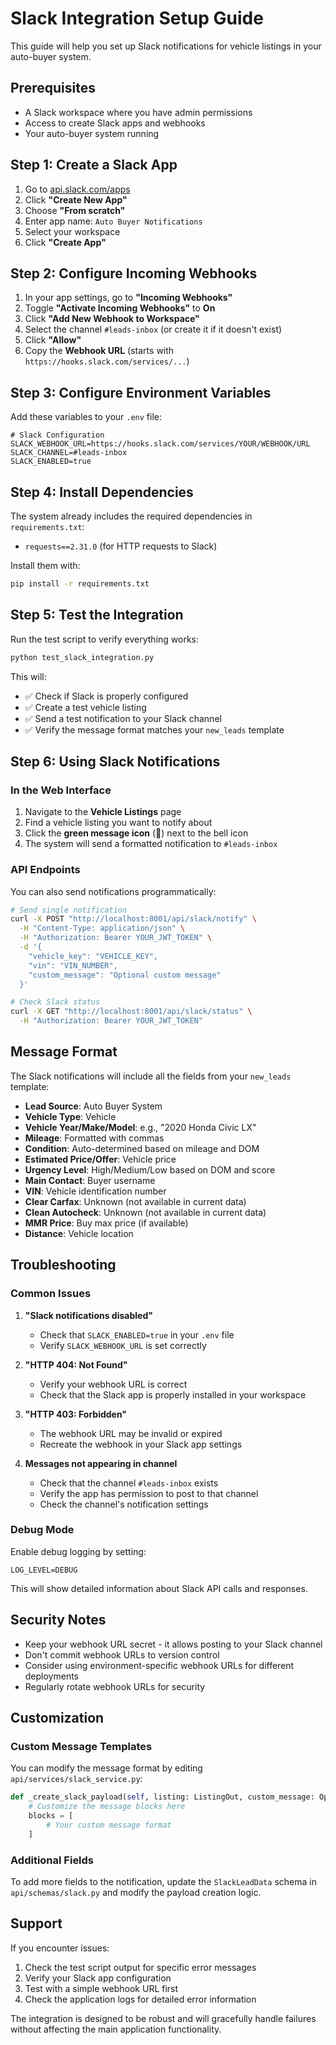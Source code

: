 # Slack Integration Setup Guide

This guide will help you set up Slack notifications for vehicle listings in your auto-buyer system.

## Prerequisites

- A Slack workspace where you have admin permissions
- Access to create Slack apps and webhooks
- Your auto-buyer system running

## Step 1: Create a Slack App

1. Go to [api.slack.com/apps](https://api.slack.com/apps)
2. Click **"Create New App"**
3. Choose **"From scratch"**
4. Enter app name: `Auto Buyer Notifications`
5. Select your workspace
6. Click **"Create App"**

## Step 2: Configure Incoming Webhooks

1. In your app settings, go to **"Incoming Webhooks"**
2. Toggle **"Activate Incoming Webhooks"** to **On**
3. Click **"Add New Webhook to Workspace"**
4. Select the channel `#leads-inbox` (or create it if it doesn't exist)
5. Click **"Allow"**
6. Copy the **Webhook URL** (starts with `https://hooks.slack.com/services/...`)

## Step 3: Configure Environment Variables

Add these variables to your `.env` file:

```env
# Slack Configuration
SLACK_WEBHOOK_URL=https://hooks.slack.com/services/YOUR/WEBHOOK/URL
SLACK_CHANNEL=#leads-inbox
SLACK_ENABLED=true
```

## Step 4: Install Dependencies

The system already includes the required dependencies in `requirements.txt`:
- `requests==2.31.0` (for HTTP requests to Slack)

Install them with:
```bash
pip install -r requirements.txt
```

## Step 5: Test the Integration

Run the test script to verify everything works:

```bash
python test_slack_integration.py
```

This will:
- ✅ Check if Slack is properly configured
- ✅ Create a test vehicle listing
- ✅ Send a test notification to your Slack channel
- ✅ Verify the message format matches your `new_leads` template

## Step 6: Using Slack Notifications

### In the Web Interface

1. Navigate to the **Vehicle Listings** page
2. Find a vehicle listing you want to notify about
3. Click the **green message icon** (💬) next to the bell icon
4. The system will send a formatted notification to `#leads-inbox`

### API Endpoints

You can also send notifications programmatically:

```bash
# Send single notification
curl -X POST "http://localhost:8001/api/slack/notify" \
  -H "Content-Type: application/json" \
  -H "Authorization: Bearer YOUR_JWT_TOKEN" \
  -d '{
    "vehicle_key": "VEHICLE_KEY",
    "vin": "VIN_NUMBER",
    "custom_message": "Optional custom message"
  }'

# Check Slack status
curl -X GET "http://localhost:8001/api/slack/status" \
  -H "Authorization: Bearer YOUR_JWT_TOKEN"
```

## Message Format

The Slack notifications will include all the fields from your `new_leads` template:

- **Lead Source**: Auto Buyer System
- **Vehicle Type**: Vehicle
- **Vehicle Year/Make/Model**: e.g., "2020 Honda Civic LX"
- **Mileage**: Formatted with commas
- **Condition**: Auto-determined based on mileage and DOM
- **Estimated Price/Offer**: Vehicle price
- **Urgency Level**: High/Medium/Low based on DOM and score
- **Main Contact**: Buyer username
- **VIN**: Vehicle identification number
- **Clear Carfax**: Unknown (not available in current data)
- **Clean Autocheck**: Unknown (not available in current data)
- **MMR Price**: Buy max price (if available)
- **Distance**: Vehicle location

## Troubleshooting

### Common Issues

1. **"Slack notifications disabled"**
   - Check that `SLACK_ENABLED=true` in your `.env` file
   - Verify `SLACK_WEBHOOK_URL` is set correctly

2. **"HTTP 404: Not Found"**
   - Verify your webhook URL is correct
   - Check that the Slack app is properly installed in your workspace

3. **"HTTP 403: Forbidden"**
   - The webhook URL may be invalid or expired
   - Recreate the webhook in your Slack app settings

4. **Messages not appearing in channel**
   - Check that the channel `#leads-inbox` exists
   - Verify the app has permission to post to that channel
   - Check the channel's notification settings

### Debug Mode

Enable debug logging by setting:
```env
LOG_LEVEL=DEBUG
```

This will show detailed information about Slack API calls and responses.

## Security Notes

- Keep your webhook URL secret - it allows posting to your Slack channel
- Don't commit webhook URLs to version control
- Consider using environment-specific webhook URLs for different deployments
- Regularly rotate webhook URLs for security

## Customization

### Custom Message Templates

You can modify the message format by editing `api/services/slack_service.py`:

```python
def _create_slack_payload(self, listing: ListingOut, custom_message: Optional[str] = None):
    # Customize the message blocks here
    blocks = [
        # Your custom message format
    ]
```

### Additional Fields

To add more fields to the notification, update the `SlackLeadData` schema in `api/schemas/slack.py` and modify the payload creation logic.

## Support

If you encounter issues:

1. Check the test script output for specific error messages
2. Verify your Slack app configuration
3. Test with a simple webhook URL first
4. Check the application logs for detailed error information

The integration is designed to be robust and will gracefully handle failures without affecting the main application functionality.
